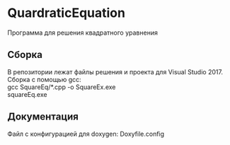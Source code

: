 ﻿# QuardraticEquation
Программа для решения квадратного уравнения

## Сборка
В репозитории лежат файлы решения и проекта для Visual Studio 2017.  
Сборка с помощью gcc:  
gcc SquareEq/\*.cpp -o SquareEx.exe  
squareEq.exe

## Документация
Файл с конфигурацией для doxygen: Doxyfile.config

